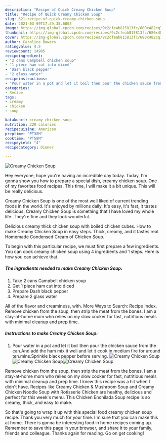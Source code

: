 ```yaml
---
description: "Recipe of Quick Creamy Chicken Soup"
title: "Recipe of Quick Creamy Chicken Soup"
slug: 621-recipe-of-quick-creamy-chicken-soup
date: 2021-03-09T17:39:35.680Z
image: https://img-global.cpcdn.com/recipes/9c2cfeab815813fc/680x482cq70/creamy-chicken-soup-recipe-main-photo.jpg
thumbnail: https://img-global.cpcdn.com/recipes/9c2cfeab815813fc/680x482cq70/creamy-chicken-soup-recipe-main-photo.jpg
cover: https://img-global.cpcdn.com/recipes/9c2cfeab815813fc/680x482cq70/creamy-chicken-soup-recipe-main-photo.jpg
author: Caroline Bowers
ratingvalue: 4.5
reviewcount: 14905
recipeingredient:
- "2 cans Campbell chicken soup"
- "1 piece ham cut into diced"
- "Dash black pepper"
- "2 glass water"
recipeinstructions:
- "Pour water in a pot and let it boil then pour the chicken sauce from.the can.And add the ham mix it well and let it cook in.medium fire for around ten.mins.Sprinkle black pepper before serving."
categories:
- Recipe
tags:
- creamy
- chicken
- soup

katakunci: creamy chicken soup 
nutrition: 229 calories
recipecuisine: American
preptime: "PT38M"
cooktime: "PT58M"
recipeyield: "4"
recipecategory: Dinner

---
```



![Creamy Chicken Soup](https://img-global.cpcdn.com/recipes/9c2cfeab815813fc/680x482cq70/creamy-chicken-soup-recipe-main-photo.jpg)

Hey everyone, hope you're having an incredible day today. Today, I'm gonna show you how to prepare a special dish, creamy chicken soup. One of my favorites food recipes. This time, I will make it a bit unique. This will be really delicious.

Creamy Chicken Soup is one of the most well liked of current trending foods in the world. It's enjoyed by millions daily. It's easy, it's fast, it tastes delicious. Creamy Chicken Soup is something that I have loved my whole life. They're fine and they look wonderful.

Delicious creamy thick chicken soup with boiled chicken cubes. How to make Creamy Chicken Soup in easy steps. Thick, creamy, and it tastes real. Homemade Condensed Cream of Chicken Soup.


To begin with this particular recipe, we must first prepare a few ingredients. You can cook creamy chicken soup using 4 ingredients and 1 steps. Here is how you can achieve that.

<!--inarticleads1-->

##### The ingredients needed to make Creamy Chicken Soup:

1. Take 2 cans Campbell chicken soup
1. Get 1 piece ham cut into diced
1. Prepare Dash black pepper
1. Prepare 2 glass water


All of the flavor and creaminess, with. More Ways to Search: Recipe Index. Remove chicken from the soup, then strip the meat from the bones. I am a stay-at-home mom who relies on my slow cooker for fast, nutritious meals with minimal cleanup and prep time. 

<!--inarticleads2-->

##### Instructions to make Creamy Chicken Soup:

1. Pour water in a pot and let it boil then pour the chicken sauce from.the can.And add the ham mix it well and let it cook in.medium fire for around ten.mins.Sprinkle black pepper before serving.
<img src="https://img-global.cpcdn.com/steps/22d7d7a8cc7e8c8c/160x128cq70/creamy-chicken-soup-recipe-step-1-photo.jpg" alt="Creamy Chicken Soup"><img src="https://img-global.cpcdn.com/steps/91ba463ae6a704d8/160x128cq70/creamy-chicken-soup-recipe-step-1-photo.jpg" alt="Creamy Chicken Soup"><img src="https://img-global.cpcdn.com/steps/325178e8f13a2b65/160x128cq70/creamy-chicken-soup-recipe-step-1-photo.jpg" alt="Creamy Chicken Soup">

Remove chicken from the soup, then strip the meat from the bones. I am a stay-at-home mom who relies on my slow cooker for fast, nutritious meals with minimal cleanup and prep time. I knew this recipe was a hit when I didn&#39;t have. Recipes like Creamy Chicken &amp; Mushroom Soup and Creamy Chicken Noodle Soup with Rotisserie Chicken are healthy, delicious and perfect for this week&#39;s menu. This Chicken Enchilada Soup recipe is so creamy, thick, and easy to make. 

So that's going to wrap it up with this special food creamy chicken soup recipe. Thank you very much for your time. I'm sure that you can make this at home. There is gonna be interesting food in home recipes coming up. Remember to save this page in your browser, and share it to your family, friends and colleague. Thanks again for reading. Go on get cooking!
